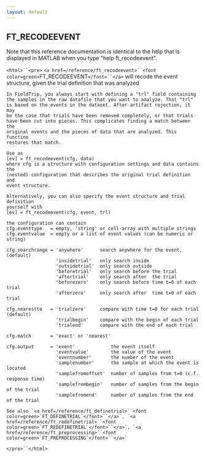 ```yaml
---
layout: default
---
```


##  FT_RECODEEVENT

Note that this reference documentation is identical to the help that is displayed in MATLAB when you type "help ft_recodeevent".

`<html>``<pre>`
    `<a href=/reference/ft_recodeevent>``<font color=green>`FT_RECODEEVENT`</font>``</a>` will recode the event structure, given the trial
    definition that was analyzed
 
    In FieldTrip, you always start with defining a "trl" field containing
    the samples in the raw datafile that you want to analyze. That "trl"
    is based on the events in the dataset. After artifact rejection, it may
    be the case that trials have been removed completely, or that trials
    have been cut into pieces. This complicates finding a match between the
    original events and the pieces of data that are analyzed. This functino
    restores that match.
 
    Use as
    [ev] = ft_recodeevent(cfg, data)
    where cfg is a structure with configuration settings and data contains the
    (nested) configuration that describes the original trial definition and
    event structure.
 
    Alternatively, you can also specify the event structure and trial definition
    yourself with
    [ev] = ft_recodeevent(cfg, event, trl)
 
    the configuration can contain
    cfg.eventtype   = empty, 'string' or cell-array with multiple strings
    cfg.eventvalue  = empty or a list of event values (can be numeric or string)
 
    cfg.searchrange = 'anywhere'      search anywhere for the event, (default)
                      'insidetrial'   only search inside
                      'outsidetrial'  only search outside
                      'beforetrial'   only search before the trial
                      'aftertrial'    only search after  the trial
                      'beforezero'    only search before time t=0 of each trial
                      'afterzero'     only search after  time t=0 of each trial
 
    cfg.nearestto   = 'trialzero'     compare with time t=0 for each trial (default)
                      'trialbegin'    compare with the begin of each trial
                      'trialend'      compare with the end of each trial
 
    cfg.match       = 'exact' or 'nearest'
 
    cfg.output      = 'event'             the event itself
                      'eventvalue'        the value of the event
                      'eventnumber'       the number of the event
                      'samplenumber'      the sample at which the event is located
                      'samplefromoffset'  number of samples from t=0 (c.f. response time)
                      'samplefrombegin'   number of samples from the begin of the trial
                      'samplefromend'     number of samples from the end   of the trial
 
    See also `<a href=/reference/ft_definetrial>``<font color=green>`FT_DEFINETRIAL`</font>``</a>`, `<a href=/reference/ft_redefinetrial>``<font color=green>`FT_REDEFINETRIAL`</font>``</a>`, `<a href=/reference/ft_preprocessing>``<font color=green>`FT_PREPROCESSING`</font>``</a>`
`</pre>``</html>`

